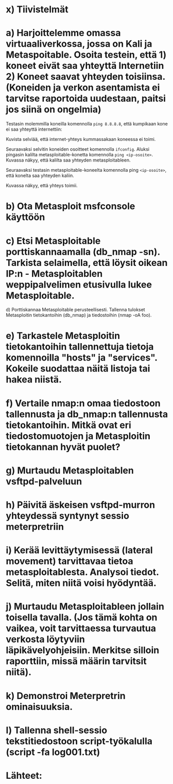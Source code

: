 # x) Tiivistelmät

# a) Harjoittelemme omassa virtuaaliverkossa, jossa on Kali ja Metaspoitable. Osoita testein, että 1) koneet eivät saa yhteyttä Internetiin 2) Koneet saavat yhteyden toisiinsa. (Koneiden ja verkon asentamista ei tarvitse raportoida uudestaan, paitsi jos siinä on ongelmia)

Testasin molemmilla koneilla komennolla `ping 8.8.8.8`, että kumpikaan kone ei saa yhteyttä internettiin:

Kuvista selviää, että internet-yhteys kummassakaan koneessa ei toimi. 

Seuraavaksi selvitin koneiden osoitteet komennolla `ifconfig`. Aluksi pingasin kalilta metasploitable-konetta komennolla `ping <ip-osoite>`. Kuvassa näkyy, että kalilta saa yhteyden metasploitableen.

Seuraavaksi testasin metasploitable-koneelta komennolla ping `<ip-osoite>`, että konelta saa yhteyden kaliin. 

Kuvassa näkyy, että yhteys toimii.




# b) Ota Metasploit msfconsole käyttöön
# c) Etsi Metasploitable porttiskannaamalla (db_nmap -sn). Tarkista selaimella, että löysit oikean IP:n - Metasploitablen weppipalvelimen etusivulla lukee Metasploitable.
d) Porttiskannaa Metasploitable perusteellisesti. Tallenna tulokset Metasploitin tietokantoihin (db_nmap) ja tiedostoihin (nmap -oA foo).
# e) Tarkastele Metasploitin tietokantoihin tallennettuja tietoja komennoilla "hosts" ja "services". Kokeile suodattaa näitä listoja tai hakea niistä.
# f) Vertaile nmap:n omaa tiedostoon tallennusta ja db_nmap:n tallennusta tietokantoihin. Mitkä ovat eri tiedostomuotojen ja Metasploitin tietokannan hyvät puolet?
# g) Murtaudu Metasploitablen vsftpd-palveluun
# h) Päivitä äskeisen vsftpd-murron yhteydessä syntynyt sessio meterpretriin
# i) Kerää levittäytymisessä (lateral movement) tarvittavaa tietoa metasploitablesta. Analysoi tiedot. Selitä, miten niitä voisi hyödyntää.
# j) Murtaudu Metasploitableen jollain toisella tavalla. (Jos tämä kohta on vaikea, voit tarvittaessa turvautua verkosta löytyviin läpikävelyohjeisiin. Merkitse silloin raporttiin, missä määrin tarvitsit niitä).
# k) Demonstroi Meterpretrin ominaisuuksia.
# l) Tallenna shell-sessio tekstitiedostoon script-työkalulla (script -fa log001.txt)
# Lähteet:
